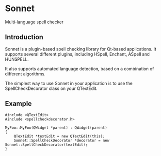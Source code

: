 # Sonnet

Multi-language spell checker

## Introduction

Sonnet is a plugin-based spell checking library for Qt-based
applications. It supports several different plugins, including
HSpell, Enchant, ASpell and HUNSPELL.

It also supports automated language detection, based on a
combination of different algorithms.

The simplest way to use Sonnet in your application is to use the
SpellCheckDecorator class on your QTextEdit.

## Example

    #include <QTextEdit>
    #include <spellcheckdecorator.h>

    MyFoo::MyFoo(QWidget *parent) : QWidget(parent)
    {
        QTextEdit *textEdit = new QTextEdit(this);
        Sonnet::SpellCheckDecorator *decorator = new Sonnet::SpellCheckDecorator(textEdit);
    }

